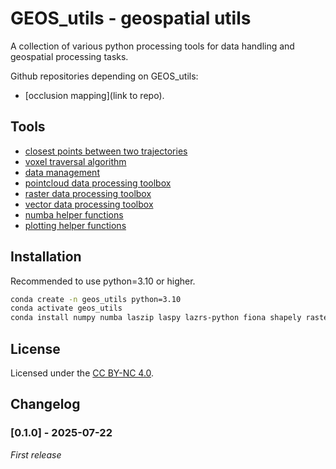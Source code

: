 # GEOS_utils - geospatial utils

A collection of various python processing tools for data handling and geospatial processing tasks.

Github repositories depending on GEOS_utils:
  * [occlusion mapping](link to repo).


## Tools
  * [closest points between two trajectories](./algorithms_tb/closest_points)
  * [voxel traversal algorithm](./algorithms_tb/voxel_traversal)
  * [data management](./data_management)
  * [pointcloud data processing toolbox](./geodata_tb)
  * [raster data processing toolbox](./geodata_tb)
  * [vector data processing toolbox](./geodata_tb)
  * [numba helper functions](./numba_tb)
  * [plotting helper functions](./plotting_tb)


## Installation
Recommended to use python=3.10 or higher.

```bash
conda create -n geos_utils python=3.10
conda activate geos_utils
conda install numpy numba laszip laspy lazrs-python fiona shapely rasterio pyproj pandas geopandas
```


## License
Licensed under the [CC BY-NC 4.0](https://creativecommons.org/licenses/by-nc/4.0/).


## Changelog

### [0.1.0] - 2025-07-22
_First release_